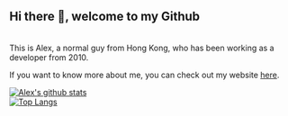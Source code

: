 ## Hi there 👋, welcome to my Github 


<br />
This is Alex, a normal guy from Hong Kong, who has been working as a developer from 2010.

If you want to know more about me, you can check out my website <a href="https://alexthedeveloper.me" target="_blank">here</a>.


[![Alex's github stats](https://github-readme-stats.vercel.app/api?username=alextanghk&count_private=true&show_icons=true&theme=radical&hide_rank=false)](https://github.com/anuraghazra/github-readme-stats)   
 [![Top Langs](https://github-readme-stats.vercel.app/api/top-langs/?username=alextanghk)](https://github.com/anuraghazra/github-readme-stats)  
 


